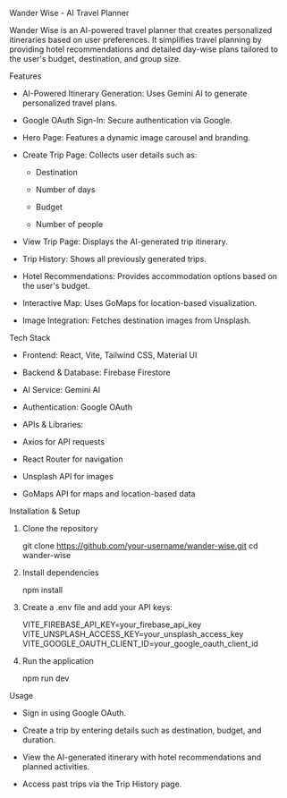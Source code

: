 Wander Wise - AI Travel Planner

Wander Wise is an AI-powered travel planner that creates personalized itineraries based on user preferences. It simplifies travel planning by providing hotel recommendations and detailed day-wise plans tailored to the user's budget, destination, and group size.

Features

- AI-Powered Itinerary Generation: Uses Gemini AI to generate personalized travel plans.

- Google OAuth Sign-In: Secure authentication via Google.

- Hero Page: Features a dynamic image carousel and branding.

- Create Trip Page: Collects user details such as:

  - Destination

  - Number of days

  - Budget

  - Number of people

- View Trip Page: Displays the AI-generated trip itinerary.

- Trip History: Shows all previously generated trips.

- Hotel Recommendations: Provides accommodation options based on the user's budget.

- Interactive Map: Uses GoMaps for location-based visualization.

- Image Integration: Fetches destination images from Unsplash.

Tech Stack

- Frontend: React, Vite, Tailwind CSS, Material UI

- Backend & Database: Firebase Firestore

- AI Service: Gemini AI

- Authentication: Google OAuth

- APIs & Libraries:

- Axios for API requests

- React Router for navigation

- Unsplash API for images

- GoMaps API for maps and location-based data

Installation & Setup

1. Clone the repository

   git clone https://github.com/your-username/wander-wise.git
   cd wander-wise

2. Install dependencies

   npm install

3. Create a .env file and add your API keys:

   VITE_FIREBASE_API_KEY=your_firebase_api_key
   VITE_UNSPLASH_ACCESS_KEY=your_unsplash_access_key
   VITE_GOOGLE_OAUTH_CLIENT_ID=your_google_oauth_client_id

4. Run the application

   npm run dev

Usage

- Sign in using Google OAuth.

- Create a trip by entering details such as destination, budget, and duration.

- View the AI-generated itinerary with hotel recommendations and planned activities.

- Access past trips via the Trip History page.
